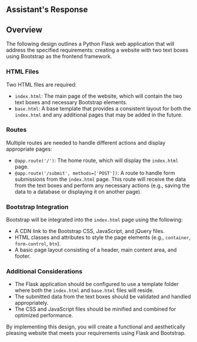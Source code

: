 ## Assistant's Response

## Overview
The following design outlines a Python Flask web application that will address the specified requirements: creating a website with two text boxes using Bootstrap as the frontend framework.

### HTML Files

Two HTML files are required:
- `index.html`: The main page of the website, which will contain the two text boxes and necessary Bootstrap elements.
- `base.html`: A base template that provides a consistent layout for both the `index.html` and any additional pages that may be added in the future.

### Routes

Multiple routes are needed to handle different actions and display appropriate pages:

- `@app.route('/')`: The home route, which will display the `index.html` page.
- `@app.route('/submit', methods=['POST'])`: A route to handle form submissions from the `index.html` page. This route will receive the data from the text boxes and perform any necessary actions (e.g., saving the data to a database or displaying it on another page).

### Bootstrap Integration

Bootstrap will be integrated into the `index.html` page using the following:

- A CDN link to the Bootstrap CSS, JavaScript, and jQuery files.
- HTML classes and attributes to style the page elements (e.g., `container`, `form-control`, `btn`).
- A basic page layout consisting of a header, main content area, and footer.

### Additional Considerations

- The Flask application should be configured to use a template folder where both the `index.html` and `base.html` files will reside.
- The submitted data from the text boxes should be validated and handled appropriately.
- The CSS and JavaScript files should be minified and combined for optimized performance.

By implementing this design, you will create a functional and aesthetically pleasing website that meets your requirements using Flask and Bootstrap.